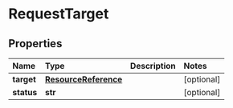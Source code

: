 # RequestTarget

## Properties

| Name | Type | Description | Notes |
| :--- | :--- | :--- | :--- |
| **target** | [**ResourceReference**](resourcereference.md) |  | \[optional\] |
| **status** | **str** |  | \[optional\] |

